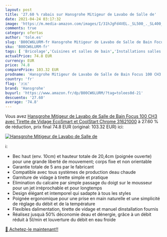 ```yaml
---
layout: post
title: '27.60 % rabais sur Hansgrohe Mitigeur de Lavabo de Salle de'
date: 2021-04-24 03:17:32
image: 'https://m.media-amazon.com/images/I/31hJgFd4VEL._SL500_._SL400_.jpg'
comments: true
category: ofertas
author: 'tole.es'
slug: 'B00CW6LURM-fr Hansgrohe Mitigeur de Lavabo de Salle de Bain Focus 100...'
sku: 'B00CW6LURM-fr'
tags: [ 'Bricolage','Cuisines et salles de bain','Installations salles de bain','Robinets de lavabo pour salle de bain','hansgrohe', ]
actualPrice: 74.8 EUR
currency: EUR
price: 74.8
comparePrice: 103.32 EUR
prodname: 'Hansgrohe Mitigeur de Lavabo de Salle de Bain Focus 100 CH3 avec Tirette de Vidage EcoSmart et CoolStart Chrome 31621000'
country: 'fr'
flag: '🇫🇷'
brand: 'Hansgrohe'
buyurl: 'https://www.amazon.fr/dp/B00CW6LURM/?tag=tolees0d-21'
descuento: '27.60'
average: '74.8'
---
```


Vous avez [Hansgrohe Mitigeur de Lavabo de Salle de Bain Focus 100 CH3 avec Tirette de Vidage EcoSmart et CoolStart Chrome 31621000](https://www.amazon.fr/dp/B00CW6LURM/?tag=tolees0d-21)  à  27.60 % de réduction, prix final  74.8 EUR (original: 103.32 EUR) ici:

[![Hansgrohe Mitigeur de Lavabo de Salle de](https://m.media-amazon.com/images/I/31hJgFd4VEL._SL500_._SL400_.jpg)](https://www.amazon.fr/dp/B00CW6LURM/?tag=tolees0d-21)

ℹ️:

- Bec haut (env. 10cm) et hauteur totale de 20,4cm (poignée ouverte) pour une grande liberté de mouvement; corps fixe et non orientable
- Garantie totale de 5 ans par le fabricant
- Compatible avec tous systèmes de production deau chaude
- Garniture de vidage à tirette simple et pratique
- Elimination du calcaire par simple passage du doigt sur le mousseur pour un jet irréprochable et pour longtemps
- Design élégant et intemporel qui sadapte à tous les styles
- Poignée ergonomique pour une prise en main naturelle et une simplicité de réglage du débit et de la température
- Flexibles dalimentation, tirette de vidage et manuel dinstallation fournis
- Réalisez jusquà 50% déconomie deau et dénergie, grâce à un débit réduit à 5l/min et louverture du débit en eau froide

[🛒 Achetez-le maintenant!!](https://www.amazon.fr/dp/B00CW6LURM/?tag=tolees0d-21)
